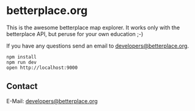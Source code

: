 betterplace.org
===============

This is the awesome betterplace map explorer. It works only with the betterplace
API, but peruse for your own education ;-)

If you have any questions send an email to developers@betterplace.org.

```
npm install
npm run dev
open http://localhost:9000
```

Contact
-------

E-Mail: <developers@betterplace.org>
